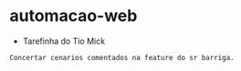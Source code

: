 # automacao-web

- Tarefinha do Tio Mick
```
Concertar cenarios comentados na feature do sr barriga.
```